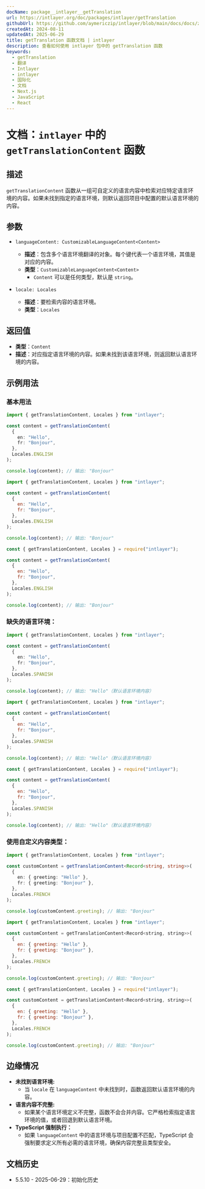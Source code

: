 ```yaml
---
docName: package__intlayer__getTranslation
url: https://intlayer.org/doc/packages/intlayer/getTranslation
githubUrl: https://github.com/aymericzip/intlayer/blob/main/docs/docs/zh/packages/intlayer/getTranslation.md
createdAt: 2024-08-11
updatedAt: 2025-06-29
title: getTranslation 函数文档 | intlayer
description: 查看如何使用 intlayer 包中的 getTranslation 函数
keywords:
  - getTranslation
  - 翻译
  - Intlayer
  - intlayer
  - 国际化
  - 文档
  - Next.js
  - JavaScript
  - React
---
```


# 文档：`intlayer` 中的 `getTranslationContent` 函数

## 描述

`getTranslationContent` 函数从一组可自定义的语言内容中检索对应特定语言环境的内容。如果未找到指定的语言环境，则默认返回项目中配置的默认语言环境的内容。

## 参数

- `languageContent: CustomizableLanguageContent<Content>`

  - **描述**：包含多个语言环境翻译的对象。每个键代表一个语言环境，其值是对应的内容。
  - **类型**：`CustomizableLanguageContent<Content>`
    - `Content` 可以是任何类型，默认是 `string`。

- `locale: Locales`

  - **描述**：要检索内容的语言环境。
  - **类型**：`Locales`

## 返回值

- **类型**：`Content`
- **描述**：对应指定语言环境的内容。如果未找到该语言环境，则返回默认语言环境的内容。

## 示例用法

### 基本用法

```typescript codeFormat="typescript"
import { getTranslationContent, Locales } from "intlayer";

const content = getTranslationContent(
  {
    en: "Hello",
    fr: "Bonjour",
  },
  Locales.ENGLISH
);

console.log(content); // 输出: "Bonjour"
```

```javascript codeFormat="esm"
import { getTranslationContent, Locales } from "intlayer";

const content = getTranslationContent(
  {
    en: "Hello",
    fr: "Bonjour",
  },
  Locales.ENGLISH
);

console.log(content); // 输出: "Bonjour"
```

```javascript codeFormat="commonjs"
const { getTranslationContent, Locales } = require("intlayer");

const content = getTranslationContent(
  {
    en: "Hello",
    fr: "Bonjour",
  },
  Locales.ENGLISH
);

console.log(content); // 输出: "Bonjour"
```

### 缺失的语言环境：

```typescript codeFormat="typescript"
import { getTranslationContent, Locales } from "intlayer";

const content = getTranslationContent(
  {
    en: "Hello",
    fr: "Bonjour",
  },
  Locales.SPANISH
);

console.log(content); // 输出: "Hello"（默认语言环境内容）
```

```javascript codeFormat="esm"
import { getTranslationContent, Locales } from "intlayer";

const content = getTranslationContent(
  {
    en: "Hello",
    fr: "Bonjour",
  },
  Locales.SPANISH
);

console.log(content); // 输出: "Hello"（默认语言环境内容）
```

```javascript codeFormat="commonjs"
const { getTranslationContent, Locales } = require("intlayer");

const content = getTranslationContent(
  {
    en: "Hello",
    fr: "Bonjour",
  },
  Locales.SPANISH
);

console.log(content); // 输出: "Hello"（默认语言环境内容）
```

### 使用自定义内容类型：

```typescript codeFormat="typescript"
import { getTranslationContent, Locales } from "intlayer";

const customContent = getTranslationContent<Record<string, string>>(
  {
    en: { greeting: "Hello" },
    fr: { greeting: "Bonjour" },
  },
  Locales.FRENCH
);

console.log(customContent.greeting); // 输出: "Bonjour"
```

```javascript codeFormat="esm"
import { getTranslationContent, Locales } from "intlayer";

const customContent = getTranslationContent<Record<string, string>>(
  {
    en: { greeting: "Hello" },
    fr: { greeting: "Bonjour" },
  },
  Locales.FRENCH
);

console.log(customContent.greeting); // 输出: "Bonjour"
```

```javascript codeFormat="commonjs"
const { getTranslationContent, Locales } = require("intlayer");

const customContent = getTranslationContent<Record<string, string>>(
  {
    en: { greeting: "Hello" },
    fr: { greeting: "Bonjour" },
  },
  Locales.FRENCH
);

console.log(customContent.greeting); // 输出: "Bonjour"
```

## 边缘情况

- **未找到语言环境:**
  - 当 `locale` 在 `languageContent` 中未找到时，函数返回默认语言环境的内容。
- **语言内容不完整:**
  - 如果某个语言环境定义不完整，函数不会合并内容。它严格检索指定语言环境的值，或者回退到默认语言环境。
- **TypeScript 强制执行：**
  - 如果 `languageContent` 中的语言环境与项目配置不匹配，TypeScript 会强制要求定义所有必需的语言环境，确保内容完整且类型安全。

## 文档历史

- 5.5.10 - 2025-06-29：初始化历史
